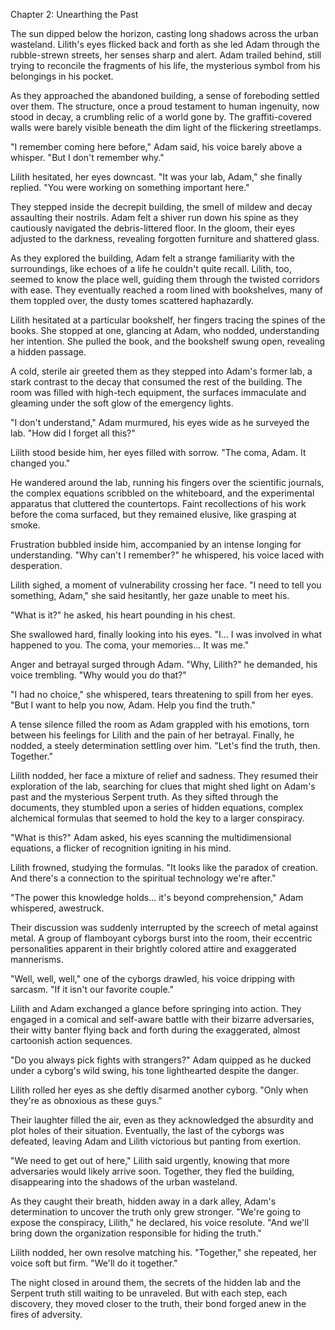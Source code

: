 Chapter 2: Unearthing the Past

The sun dipped below the horizon, casting long shadows across the urban wasteland. Lilith's eyes flicked back and forth as she led Adam through the rubble-strewn streets, her senses sharp and alert. Adam trailed behind, still trying to reconcile the fragments of his life, the mysterious symbol from his belongings in his pocket.

As they approached the abandoned building, a sense of foreboding settled over them. The structure, once a proud testament to human ingenuity, now stood in decay, a crumbling relic of a world gone by. The graffiti-covered walls were barely visible beneath the dim light of the flickering streetlamps.

"I remember coming here before," Adam said, his voice barely above a whisper. "But I don't remember why."

Lilith hesitated, her eyes downcast. "It was your lab, Adam," she finally replied. "You were working on something important here."

They stepped inside the decrepit building, the smell of mildew and decay assaulting their nostrils. Adam felt a shiver run down his spine as they cautiously navigated the debris-littered floor. In the gloom, their eyes adjusted to the darkness, revealing forgotten furniture and shattered glass.

As they explored the building, Adam felt a strange familiarity with the surroundings, like echoes of a life he couldn't quite recall. Lilith, too, seemed to know the place well, guiding them through the twisted corridors with ease. They eventually reached a room lined with bookshelves, many of them toppled over, the dusty tomes scattered haphazardly.

Lilith hesitated at a particular bookshelf, her fingers tracing the spines of the books. She stopped at one, glancing at Adam, who nodded, understanding her intention. She pulled the book, and the bookshelf swung open, revealing a hidden passage.

A cold, sterile air greeted them as they stepped into Adam's former lab, a stark contrast to the decay that consumed the rest of the building. The room was filled with high-tech equipment, the surfaces immaculate and gleaming under the soft glow of the emergency lights.

"I don't understand," Adam murmured, his eyes wide as he surveyed the lab. "How did I forget all this?"

Lilith stood beside him, her eyes filled with sorrow. "The coma, Adam. It changed you."

He wandered around the lab, running his fingers over the scientific journals, the complex equations scribbled on the whiteboard, and the experimental apparatus that cluttered the countertops. Faint recollections of his work before the coma surfaced, but they remained elusive, like grasping at smoke.

Frustration bubbled inside him, accompanied by an intense longing for understanding. "Why can't I remember?" he whispered, his voice laced with desperation.

Lilith sighed, a moment of vulnerability crossing her face. "I need to tell you something, Adam," she said hesitantly, her gaze unable to meet his.

"What is it?" he asked, his heart pounding in his chest.

She swallowed hard, finally looking into his eyes. "I... I was involved in what happened to you. The coma, your memories... It was me."

Anger and betrayal surged through Adam. "Why, Lilith?" he demanded, his voice trembling. "Why would you do that?"

"I had no choice," she whispered, tears threatening to spill from her eyes. "But I want to help you now, Adam. Help you find the truth."

A tense silence filled the room as Adam grappled with his emotions, torn between his feelings for Lilith and the pain of her betrayal. Finally, he nodded, a steely determination settling over him. "Let's find the truth, then. Together."

Lilith nodded, her face a mixture of relief and sadness. They resumed their exploration of the lab, searching for clues that might shed light on Adam's past and the mysterious Serpent truth. As they sifted through the documents, they stumbled upon a series of hidden equations, complex alchemical formulas that seemed to hold the key to a larger conspiracy.

"What is this?" Adam asked, his eyes scanning the multidimensional equations, a flicker of recognition igniting in his mind.

Lilith frowned, studying the formulas. "It looks like the paradox of creation. And there's a connection to the spiritual technology we're after."

"The power this knowledge holds... it's beyond comprehension," Adam whispered, awestruck.

Their discussion was suddenly interrupted by the screech of metal against metal. A group of flamboyant cyborgs burst into the room, their eccentric personalities apparent in their brightly colored attire and exaggerated mannerisms.

"Well, well, well," one of the cyborgs drawled, his voice dripping with sarcasm. "If it isn't our favorite couple."

Lilith and Adam exchanged a glance before springing into action. They engaged in a comical and self-aware battle with their bizarre adversaries, their witty banter flying back and forth during the exaggerated, almost cartoonish action sequences.

"Do you always pick fights with strangers?" Adam quipped as he ducked under a cyborg's wild swing, his tone lighthearted despite the danger.

Lilith rolled her eyes as she deftly disarmed another cyborg. "Only when they're as obnoxious as these guys."

Their laughter filled the air, even as they acknowledged the absurdity and plot holes of their situation. Eventually, the last of the cyborgs was defeated, leaving Adam and Lilith victorious but panting from exertion.

"We need to get out of here," Lilith said urgently, knowing that more adversaries would likely arrive soon. Together, they fled the building, disappearing into the shadows of the urban wasteland.

As they caught their breath, hidden away in a dark alley, Adam's determination to uncover the truth only grew stronger. "We're going to expose the conspiracy, Lilith," he declared, his voice resolute. "And we'll bring down the organization responsible for hiding the truth."

Lilith nodded, her own resolve matching his. "Together," she repeated, her voice soft but firm. "We'll do it together."

The night closed in around them, the secrets of the hidden lab and the Serpent truth still waiting to be unraveled. But with each step, each discovery, they moved closer to the truth, their bond forged anew in the fires of adversity. 